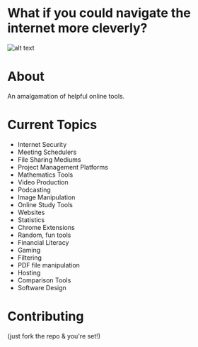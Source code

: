 # What if you could navigate the internet more cleverly?

![alt text](https://wisdmlabs.com/site/wp-content/uploads/2017/02/Elearning-Tools.png)

# About

An amalgamation of helpful online tools.

# Current Topics

- Internet Security
- Meeting Schedulers
- File Sharing Mediums
- Project Management Platforms
- Mathematics Tools
- Video Production
- Podcasting 
- Image Manipulation
- Online Study Tools
- Websites
- Statistics
- Chrome Extensions
- Random, fun tools
- Financial Literacy
- Gaming
- Filtering
- PDF file manipulation
- Hosting
- Comparison Tools
- Software Design

# Contributing

(just fork the repo & you're set!)
